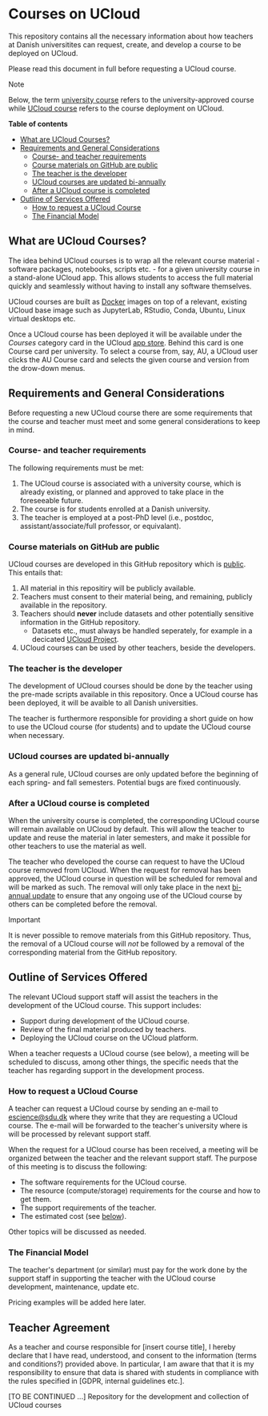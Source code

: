 # Courses on UCloud 

This repository contains all the necessary information about how teachers at Danish universitites can request, create, and develop a course to be deployed on UCloud. 

Please read this document in full before requesting a UCloud course.

> [!NOTE]
> Below, the term <ins>university course</ins> refers to the university-approved course while <ins>UCloud course</ins> refers to the course deployment on UCloud.

**Table of contents**

- [What are UCloud Courses?](./README.md#what-are-ucloud-courses)
- [Requirements and General Considerations](./README.md#requirements-and-general-considerations)
    - [Course- and teacher requirements](./README.md#course--and-teacher-requirements)
    - [Course materials on GitHub are public](./README.md#course-materials-on-github-are-public)
    - [The teacher is the developer](./README.md#the-teacher-is-the-developer)
    - [UCloud courses are updated bi-annually](./README.md#ucloud-courses-are-updated-bi-annually)
    - [After a UCloud course is completed](./README.md#after-a-ucloud-course-is-completed) 
- [Outline of Services Offered](./README.md#outline-of-services-offered)
    - [How to request a UCloud Course](./README.md#how-to-request-a-ucloud-course)
    - [The Financial Model](./README.md#the-financial-model)


## What are UCloud Courses?

The idea behind UCloud courses is to wrap all the relevant course material - software packages, notebooks, scripts etc. - for a given university course in a stand-alone UCloud app. This allows students to access the full material quickly and seamlessly without having to install any software themselves.

UCloud courses are built as [Docker](https://www.docker.com/) images on top of a relevant, existing UCloud base image such as JupyterLab, RStudio, Conda, Ubuntu, Linux virtual desktops etc. 

Once a UCloud course has been deployed it will be available under the *Courses* category card in the UCloud [app store](https://docs.cloud.sdu.dk/guide/browsing.html). Behind this card is one Course card per university. To select a course from, say, AU, a UCloud user clicks the AU Course card and selects the given course and version from the drow-down menus. 

## Requirements and General Considerations

Before requesting  a new UCloud course there are some requirements that the course and teacher must meet and some general considerations to keep in mind.

### Course- and teacher requirements  

The following requirements must be met: 

1. The UCloud course is associated with a university course, which is already existing, or planned and approved to take place in the foreseeable future.  
2. The course is for students enrolled at a Danish university.
3. The teacher is employed at a post-PhD level (i.e., postdoc, assistant/associate/full professor, or equivalant).

### Course materials on GitHub are public

UCloud courses are developed in this GitHub repository which is [public](https://docs.github.com/en/repositories/creating-and-managing-repositories/about-repositories#about-repository-visibility). This entails that:

1. All material in this repositiry will be publicly available.
2. Teachers must consent to their material being, and remaining, publicly available in the repository.  
3. Teachers should **never** include datasets and other potentially sensitive information in the GitHub repository. 
    - Datasets etc., must always be handled seperately, for example in a decicated [UCloud Project](https://docs.cloud.sdu.dk/guide/project-intro.html).
4. UCloud courses can be used by other teachers, beside the developers.

### The teacher is the developer 

The development of UCloud courses should be done by the teacher using the pre-made scripts available in this repository. Once a UCloud course has been deployed, it will be avaible to all Danish universities. 

The teacher is furthermore responsible for providing a short guide on how to use the UCloud course (for students) and to update the UCloud course when necessary. 

### UCloud courses are updated bi-annually 

As a general rule, UCloud courses are only updated before the beginning of each spring- and fall semesters. Potential bugs are fixed continuously. 

### After a UCloud course is completed 

When the university course is completed, the corresponding UCloud course will remain available on UCloud by default. This will allow the teacher to update and reuse the material in later semesters, and make it possible for other teachers to use the material as well. 

The teacher who developed the course can request to have the UCloud course removed from UCloud. When the request for removal has been approved, the UCloud course in question will be scheduled for removal and will be marked as such. The removal will only take place in the next [bi-annual update](./README.md#ucloud-courses-are-updated-bi-annually) to ensure that any ongoing use of the UCloud course by others can be completed before the removal.

>[!IMPORTANT] 
> It is never possible to remove materials from this GitHub repository. Thus, the removal of a UCloud course will *not* be followed by a removal of the corresponding material from the GitHub repository. 

## Outline of Services Offered 

The relevant UCloud support staff will assist the teachers in the development of the UCloud course. This support includes:

- Support during development of the UCloud course.
- Review of the final material produced by teachers.
- Deploying the UCloud course on the UCloud platform.

When a teacher requests a UCloud course (see below), a meeting will be scheduled to discuss, among other things, the specific needs that the teacher has regarding support in the development process.  

### How to request a UCloud Course

A teacher can request a UCloud course by sending an e-mail to [escience@sdu.dk](mailto:escience@sdu.dk) where they write that they are requesting a UCloud course. The e-mail will be forwarded to the teacher's university where is will be processed by relevant support staff. 

When the request for a UCloud course has been received, a meeting will be organized between the teacher and the relevant support staff. The purpose of this meeting is to discuss the following:

- The software requirements for the UCloud course.
- The resource (compute/storage) requirements for the course and how to get them. 
- The support requirements of the teacher.
- The estimated cost (see [below](./README.md#the-financial-model)).

Other topics will be discussed as needed. 

### The Financial Model

The teacher's department (or similar) must pay for the work done by the support staff in supporting the teacher with the UCloud course development, maintenance, update etc. 

Pricing examples will be added here later. 





## Teacher Agreement 

As a teacher and course responsible for [insert course title], I hereby declare that I have read, understood, and consent to the information (terms and conditions?) provided above. In particular, I am aware that that it is my responsibility to ensure that data is shared with students in compliance with the rules specified in [GDPR, internal guidelines etc.]. 

[TO BE CONTINUED ...]
Repository for the development and collection of UCloud courses


